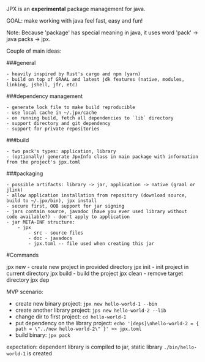 JPX is an **experimental** package management for java.

GOAL: make working with java feel fast, easy and fun!

Note: Because 'package' has special meaning in java, it uses word 'pack' -> java packs -> jpx.

Couple of main ideas:

###general

    - heavily inspired by Rust's cargo and npm (yarn)
    - build on top of GRAAL and latest jdk features (native, modules, linking, jshell, jfr, etc)
    
###dependency management

    - generate lock file to make build reproducible
    - use local cache in ~/.jpx/cache
    - on running build, fetch all dependencies to `lib` directory
    - support directory and git dependency
    - support for private repositories
    
###build

    - two pack's types: application, library
    - (optionally) generate JpxInfo class in main package with information from the project's jpx.toml
    
###packaging

    - possible artifacts: library -> jar, application -> native (graal or jlink)
    - allow application installation from repository (download source, build to ~/.jpx/bin), jpx install
    - secure first, OOB support for jar signing
    - jars contain source, javadoc (have you ever used library without code available?) - don't apply to application
    - jar META-INF structure:
        - jpx
            - src - source files
            - doc - javadocs
            - jpx.toml -- file used when creating this jar
    

#Commands

jpx new <project>   - create new project in provided directory
jpx init            - init project in current directory
jpx build           - build the project
jpx clean           - remove target directory
jpx dep    
    
    
MVP scenario:

- create new binary project: `jpx new hello-world-1 --bin`    
- create another library project: `jps new hello-world-2 --lib`
- change dir to first project: `cd hello-world-1`
- put dependency on the library project: `echo '[deps]\nhello-world-2 = { path = \"../new hello-world-2\" }' >> jpx.toml`
- build binary: `jpx pack`

expectation: dependent library is compiled to jar, static library `./bin/hello-world-1` is created      
    
    
    
